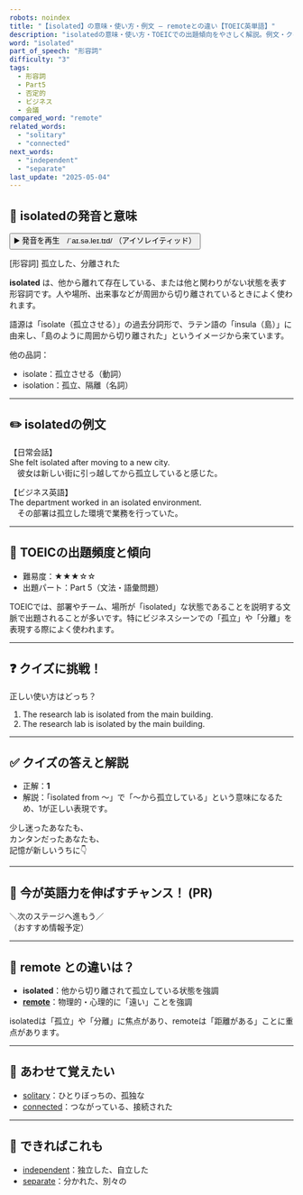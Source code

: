 ```yaml
---
robots: noindex
title: "【isolated】の意味・使い方・例文 ― remoteとの違い【TOEIC英単語】"
description: "isolatedの意味・使い方・TOEICでの出題傾向をやさしく解説。例文・クイズ付きでremoteとの違いもわかりやすく学べます。"
word: "isolated"
part_of_speech: "形容詞"
difficulty: "3"
tags:
  - 形容詞
  - Part5
  - 否定的
  - ビジネス
  - 会議
compared_word: "remote"
related_words:
  - "solitary"
  - "connected"
next_words:
  - "independent"
  - "separate"
last_update: "2025-05-04"
---
```


## 🔰 isolatedの発音と意味

<button class="play-audio" onclick="playTTS('isolated')">
  <span class="play-audio-main">
    ▶️ 発音を再生　/ˈaɪ.sə.leɪ.tɪd/
  </span>
  <span class="play-audio-sub">
    （アイソレイティッド）
  </span>
</button>

[形容詞] 孤立した、分離された

**isolated** は、他から離れて存在している、または他と関わりがない状態を表す形容詞です。人や場所、出来事などが周囲から切り離されているときによく使われます。

語源は「isolate（孤立させる）」の過去分詞形で、ラテン語の「insula（島）」に由来し、「島のように周囲から切り離された」というイメージから来ています。

他の品詞：  
- isolate：孤立させる（動詞）
- isolation：孤立、隔離（名詞）

---

## ✏️ isolatedの例文

【日常会話】  
She felt isolated after moving to a new city.  
　彼女は新しい街に引っ越してから孤立していると感じた。

【ビジネス英語】  
The department worked in an isolated environment.  
　その部署は孤立した環境で業務を行っていた。

---

## 🎯 TOEICの出題頻度と傾向

- 難易度：★★★☆☆
- 出題パート：Part 5（文法・語彙問題）

TOEICでは、部署やチーム、場所が「isolated」な状態であることを説明する文脈で出題されることが多いです。特にビジネスシーンでの「孤立」や「分離」を表現する際によく使われます。

---

## ❓ クイズに挑戦！

正しい使い方はどっち？

1. The research lab is isolated from the main building.  
2. The research lab is isolated by the main building.

---

## ✅ クイズの答えと解説

- 正解：**1**
- 解説：「isolated from ～」で「～から孤立している」という意味になるため、1が正しい表現です。

少し迷ったあなたも、  
カンタンだったあなたも、  
記憶が新しいうちに👇️

---

## 🚀 今が英語力を伸ばすチャンス！ (PR)

<div class="info-center">
＼次のステージへ進もう／<br>  
（おすすめ情報予定）
</div>

---

## 🤔  remote との違いは？

- **isolated**：他から切り離されて孤立している状態を強調
- **[remote](/word/remote)**：物理的・心理的に「遠い」ことを強調

isolatedは「孤立」や「分離」に焦点があり、remoteは「距離がある」ことに重点があります。

---

## 🧩 あわせて覚えたい

- [solitary](/word/solitary)：ひとりぼっちの、孤独な
- [connected](/word/connected)：つながっている、接続された

---

## 📖 できればこれも

- [independent](/word/independent)：独立した、自立した
- [separate](/word/separate)：分かれた、別々の

<!-- cvid: aid45_bid07 -->
